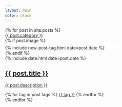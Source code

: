 ```yaml
---
layout: main
color: black
---
```


<main class="home" id="post" role="main" itemprop="mainContentOfPage" itemscope="itemscope" itemtype="http://schema.org/Blog">
    <button id="request" class="mdl-button mdl-js-button mdl-button--raised mdl-button--colored" style="display: none;">Request Permission</button>
    <div id="grid" class="row flex-grid">
    {% for post in site.posts %}
        <article class="box-item" itemscope="itemscope" itemtype="http://schema.org/BlogPosting" itemprop="blogPost">
            <span class="category">
                <a href="{{ site.url }}{{ site.baseurl }}/categoria/{{ post.category }}">
                    <span>{{ post.category }}</span>
                </a>
            </span>
            <div class="box-body">
                {% if post.image %}
                    <div class="cover">
                        {% include new-post-tag.html date=post.date %}
                        <a href="{{ post.url | prepend: site.baseurl }}" {% if isnewpost %}class="new-post"{% endif %} >
                            <img src="assets/img/placeholder.png" data-url="{{ post.image | replace: "upload/", "upload/c_fill,h_200,w_300/" }}" class="preload" alt="{{ post.title }}">
                        </a>
                    </div>
                {% endif %}
                <div class="box-info">
                    <meta itemprop="datePublished" content="{{ post.date | date_to_xmlschema }}">
                    <time itemprop="datePublished" datetime="{{ post.date | date_to_xmlschema }}" class="date">
                        {% include date.html date=post.date %}
                    </time>
                    <a class="post-link" href="{{ post.url | prepend: site.baseurl }}">
                        <h2 class="post-title" itemprop="name">
                            {{ post.title }}
                        </h2>
                    </a>
                    <a class="post-link" href="{{ post.url | prepend: site.baseurl }}">
                        <p class="description">{{ post.description }}</p>
                    </a>
                    <div class="tags">
                        {% for tag in post.tags %}
                            <a href="{{ site.baseurl }}/tags/#{{tag | slugify }}">{{ tag }}</a>
                        {% endfor %}
                    </div>
                </div>
            </div>
        </article>
    {% endfor %}
        <article class="box-item">
        </article>
        <article class="box-item">
        </article>
        <article class="box-item">
        </article>
    </div>
</main>
